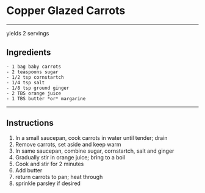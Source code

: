 # Copper Glazed Carrots

---
yields 2 servings

## Ingredients

    - 1 bag baby carrots
    - 2 teaspoons sugar
    - 1/2 tsp cornstartch
    - 1/4 tsp salt
    - 1/8 tsp ground ginger
    - 2 TBS orange juice
    - 1 TBS butter *or* margarine

---

## Instructions

1. In a small saucepan, cook carrots in water until tender; drain
2. Remove carrots, set aside and keep warm
3. In same saucepan, combine sugar, cornstartch, salt and ginger
4. Gradually stir in orange juice; bring to a boil
5. Cook and stir for 2 minutes
6. Add butter
7. return carrots to pan; heat through
8. sprinkle parsley if desired